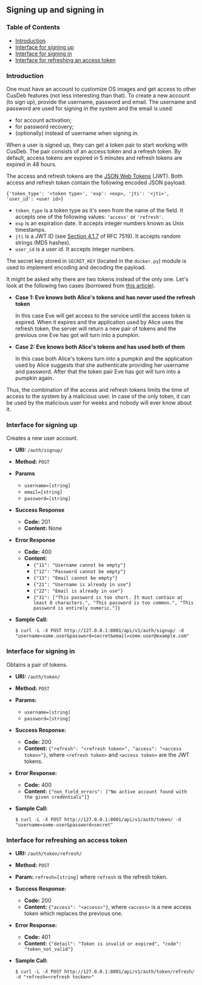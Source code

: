 ## Signing up and signing in

### Table of Contents

* [Introduction](#introduction)
* [Interface for signing up](#interface-for-signing-up)
* [Interface for signing in](#interface-for-signing-in)
* [Interface for refreshing an access token](#interface-for-refreshing-an-access-token)

### Introduction

One must have an account to customize OS images and get access to other CusDeb features (not less interesting than that). To create a new account (to sign up), provide the username, password and email. The username and password are used for signing in the system and the email is used:
* for account activation;
* for password recovery;
* (optionally) instead of username when signing in.

When a user is signed up, they can get a token pair to start working with CusDeb. The pair consists of an access token and a refresh token. By default, access tokens are expired in 5 minutes and refresh tokens are expired in 48 hours.

The access and refresh tokens are the [JSON Web Tokens](https://jwt.io) (JWT). Both access and refresh token contain the following encoded JSON payload.

```
{'token_type': '<token type>', 'exp': <exp>, 'jti': '<jti>', 'user_id': <user id>}
```

* `token_type` is a token type as it's seen from the name of the field. It accepts one of the following values: `'access'` or `'refresh'`.
* `exp` is an expiration date. It accepts integer numbers known as Unix timestamps.
* `jti` is a JWT ID (see [Section 4.1.7](https://tools.ietf.org/html/rfc7519#page-10) of RFC 7519). It accepts random strings (MD5 hashes).
* `user_id` is a user id. It accepts integer numbers.

The secret key stored in `SECRET_KEY` (located in the `docker.py`) module is used to implement encoding and decoding the payload.

It might be asked why there are two tokens instead of the only one. Let's look at the following two cases (borrowed from [this article](https://habr.com/ru/company/Voximplant/blog/323160/)).

* **Case 1: Eve knows both Alice's tokens and has never used the refresh token**

  In this case Eve will get access to the service until the access token is expired. When it expires and the application used by Alice uses the refresh token, the server will return a new pair of tokens and the previous one Eve has got will turn into a pumpkin.

* **Case 2: Eve knows both Alice's tokens and has used both of them**

  In this case both Alice's tokens turn into a pumpkin and the application used by Alice suggests that she authenticate providing her username and password. After that the token pair Eve has got will turn into a pumpkin again.

Thus, the combination of the access and refresh tokens limits the time of access to the system by a malicious user. In case of the only token, it can be used by the malicious user for weeks and nobody will ever know about it.

### Interface for signing up

Creates a new user account.

* **URI:** `/auth/signup/`
* **Method:** `POST`
* **Params**
  * `username=[string]`
  * `email=[string]`
  * `password=[string]`
* **Success Response**
  * **Code:** 201
  * **Content:** None
* **Error Response**
  * **Code:** 400
  * **Content:**
    * `{"11": "Username cannot be empty"}`
    * `{"12": "Password cannot be empty"}`
    * `{"13": "Email cannot be empty"}`
    * `{"21": "Username is already in use"}`
    * `{"22": "Email is already in use"}`
    * `{"31": ["This password is too short. It must contain at least 8 characters.", "This password is too common.", "This password is entirely numeric."]}`
* **Sample Call:**

  `$ curl -L -X POST http://127.0.0.1:8001/api/v1/auth/signup/ -d "username=some.user&password=secret&email=some.user@example.com"`

### Interface for signing in

Obtains a pair of tokens.

* **URI:** `/auth/token/`
* **Method:** `POST`
* **Params:**
  * `username=[string]`
  * `password=[string]`
* **Success Response:**
  * **Code:** 200
  * **Content:** `{"refresh": "<refresh token>", "access": "<access token>"}`, where `<refresh token>` and `<access token>` are the JWT tokens.
* **Error Response:**
  * **Code:** 400
  * **Content:** `{"non_field_errors": ["No active account found with the given credentials"]}`
* **Sample Call:**

  `$ curl -L -X POST http://127.0.0.1:8001/api/v1/auth/token/ -d "username=some-user&password=secret"`

### Interface for refreshing an access token

* **URI:** `/auth/token/refresh/`
* **Method:** `POST`
* **Param:** `refresh=[string]` where `refresh` is the refresh token.
* **Success Response:**
  * **Code:** 200
  * **Content:** `{"access": "<access>"}`, where `<access>` is a new access token which replaces the previous one.
* **Error Response:**
  * **Code:** 401
  * **Content:** `{"detail": "Token is invalid or expired", "code": "token_not_valid"}`
* **Sample Call:**

  `$ curl -L -X POST http://127.0.0.1:8001/api/v1/auth/token/refresh/ -d "refresh=<refresh tocken>"`
